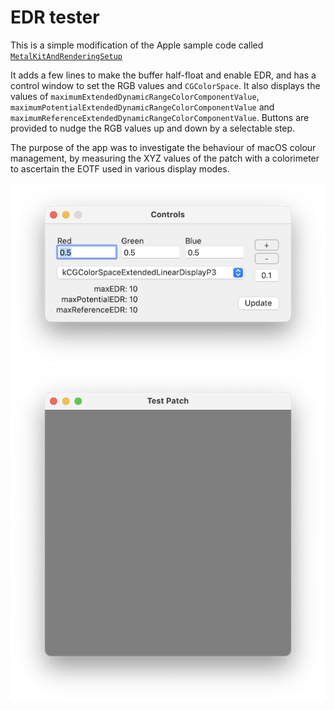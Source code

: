 # EDR tester

This is a simple modification of the Apple sample code called [`MetalKitAndRenderingSetup`](https://developer.apple.com/documentation/metal/using_metal_to_draw_a_view_s_contents?language=objc)

It adds a few lines to make the buffer half-float and enable EDR, and has a control window to set the RGB values and `CGColorSpace`. It also displays the values of `maximumExtendedDynamicRangeColorComponentValue`, `maximumPotentialExtendedDynamicRangeColorComponentValue` and `maximumReferenceExtendedDynamicRangeColorComponentValue`. Buttons are provided to nudge the RGB values up and down by a selectable step.

The purpose of the app was to investigate the behaviour of macOS colour management, by measuring the XYZ values of the patch with a colorimeter to ascertain the EOTF used in various display modes.

![Controls Window](./images/controls.png)![Patch Window](./images/patch.png)